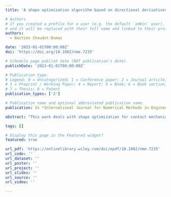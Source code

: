 ```yaml
---
title: 'A shape optimization algorithm based on directional derivatives for three-dimensional contact problems'

# Authors
# If you created a profile for a user (e.g. the default `admin` user), write the username (folder name) here
# and it will be replaced with their full name and linked to their profile.
authors:
  - Bastien Chaudet-Dumas

date: '2023-01-01T00:00:00Z'
doi: 'https://doi.org/10.1002/nme.7235'

# Schedule page publish date (NOT publication's date).
publishDate: '2023-01-01T00:00:00Z'

# Publication type.
# Legend: 0 = Uncategorized; 1 = Conference paper; 2 = Journal article;
# 3 = Preprint / Working Paper; 4 = Report; 5 = Book; 6 = Book section;
# 7 = Thesis; 8 = Patent
publication_types: ['2']

# Publication name and optional abbreviated publication name.
publication: In *International Journal for Numerical Methods in Engineering*

abstract: "This work deals with shape optimization for contact mechanics. More specifically, the linear elasticity model is considered under the small deformations hypothesis, and the elastic body is assumed to be in contact (sliding or with Tresca friction) with a rigid foundation. The mathematical formulations studied are two regularized versions of the original variational inequality: the penalty formulation and the augmented Lagrangian formulation. In order to get the shape derivatives associated to those two non-differentiable formulations, we follow an approach based on directional derivatives introduced in previous works. This allows us to develop a gradient-based topology optimization algorithm, built on these derivatives and a level-set representation of shapes. The algorithm also benefits from a mesh-cutting technique, which gives an explicit representation of the shape at each iteration, and enables us to apply the boundary conditions strongly on the contact zone. The different steps of the method are detailed. Then, to validate the approach, some numerical results on two-dimensional and three-dimensional benchmarks are presented."

tags: []

# Display this page in the Featured widget?
featured: true

url_pdf: 'https://onlinelibrary.wiley.com/doi/epdf/10.1002/nme.7235'
url_code: ''
url_dataset: ''
url_poster: ''
url_project: ''
url_slides: ''
url_source: ''
url_video: ''

---
```

